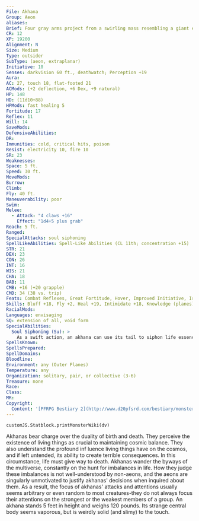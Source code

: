 ```yaml
---
File: Akhana
Group: Aeon
aliases: 
Brief: Four gray arms project from a swirling mass resembling a giant eye, from which a tail-like appendage dangles.
CR: 12
XP: 19200
Alignment: N
Size: Medium
Type: outsider
SubType: (aeon, extraplanar)
Initiative: 10
Senses: darkvision 60 ft., deathwatch; Perception +19
Aura: 
AC: 27, touch 18, flat-footed 21
ACMods: (+2 deflection, +6 Dex, +9 natural)
HP: 148
HD: (11d10+88)
HPMods: fast healing 5
Fortitude: 17
Reflex: 11
Will: 14
SaveMods: 
DefensiveAbilities: 
DR: 
Immunities: cold, critical hits, poison
Resist: electricity 10, fire 10
SR: 23
Weaknesses: 
Space: 5 ft.
Speed: 30 ft.
MoveMods: 
Burrow: 
Climb: 
Fly: 40 ft.
Maneuverability: poor
Swim: 
Melee: 
  - Attack: "4 claws +16"
    Effect: "1d4+5 plus grab"
Reach: 5 ft.
Ranged: 
SpecialAttacks: soul siphoning
SpellLikeAbilities: Spell-Like Abilities (CL 11th; concentration +15)  Constant-deathwatch At will-cure serious wounds, gentle repose, inflict serious wounds (DC 17), sanctuary (DC 15)  3/day-restoration, slay living (DC 19)  1/day-raise dead
STR: 21
DEX: 23
CON: 26
INT: 16
WIS: 21
CHA: 18
BAB: 11
CMB: +16 (+20 grapple)
CMD: 34 (38 vs. trip)
Feats: Combat Reflexes, Great Fortitude, Hover, Improved Initiative, Iron Will, Lightning Reflexes
Skills: Bluff +18, Fly +2, Heal +19, Intimidate +18, Knowledge (planes) +22, Knowledge (religion) +22, Perception +19, Sense Motive +19, Spellcraft +17, Stealth +20
RacialMods: 
Languages: envisaging
SQ: extension of all, void form
SpecialAbilities:
  Soul Siphoning (Su): >
    As a swift action, an akhana can use its tail to siphon life essence from a grappled foe. At the start of the aeon's turn, the victim gains 1d4 negative levels (a DC 23 Fortitude save negates and grants immunity to this akhana's soul siphoning ability for 24 hours). When the number of negative levels equals the target's Hit Dice, the target's soul tears free from its mortal body and gets stored within the body of the akhana as a trap the soul spell. The victim's body remains preserved as if via a gentle repose spell for as long as the soul is held by the akhana. The akhana can keep the soul indefinitely, or can release it as a full-round action.  Upon doing so, the released soul immediately returns to its body if the body is within 300 feet, at which point the body returns to life and any negative levels imparted to it by the akhana are removed. If the body is not within 300 feet (or if it has been destroyed), then the creature dies when its soul is released. A miracle, limited wish, or wish can force a displaced soul to return to its proper body. If an akhana is slain, any soul it contains is released automatically. An akhana can only hold one soul at a time. The save DC is Constitution-based.
SpellsKnown: 
SpellsPrepared: 
SpellDomains: 
Bloodline: 
Environment: any (Outer Planes)
Temperature: any
Organization: solitary, pair, or collective (3-6)
Treasure: none
Race: 
Class: 
MR: 
Copyright:
  Content: '[PFRPG Bestiary 2](http://www.d20pfsrd.com/bestiary/monster-listings/outsiders/aeon/aeon-akhana)'
---
```

```dataviewjs
customJS.Statblock.printMonsterWiki(dv)
```
Akhanas bear charge over the duality of birth and death.  They perceive the existence of living things as crucial to maintaining cosmic balance. They also understand the profound inf luence living things have on the cosmos, and if left untended, its ability to create terrible consequences.  In this circumstance, life must give way to death.  Akhanas wander the byways of the multiverse, constantly on the hunt for imbalances in life. How they judge these imbalances is not well-understood by non-aeons, and the aeons are singularly unmotivated to justify akhanas' decisions when inquired about them. As a result, the focus of akhanas' attacks and attentions usually seems arbitrary or even random to most creatures-they do not always focus their attentions on the strongest or the weakest members of a group.  An akhana stands 5 feet in height and weighs 120 pounds. Its strange central body seems vaporous, but is weirdly solid (and slimy) to the touch.
